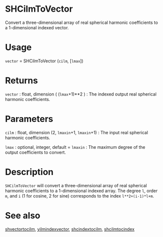 # SHCilmToVector

Convert a three-dimensional array of real spherical harmonic coefficients to a 1-dimensional indexed vector.

# Usage

`vector` = SHCilmToVector (`cilm`, [`lmax`])

# Returns

`vector` : float, dimension ( (`lmax`+1)\*\*2 )
:   The indexed output real spherical harmonic coefficients.

# Parameters

`cilm` : float, dimension (2, `lmaxin`+1, `lmaxin`+1)
:   The input real spherical harmonic coefficients.

`lmax` : optional, integer, default = `lmaxin`
:   The maximum degree of the output coefficients to convert.

# Description

`SHCilmToVector` will convert a three-dimensional array of real spherical harmonic coefficients to a 1-dimensional indexed array.  The degree `l`, order `m`, and `i` (1 for cosine, 2 for sine) corresponds to the index `l**2+(i-1)*l+m`.

# See also

[shvectortocilm](pyshvectortocilm.html), [yilmindexvector](pyyilmindexvector.html), [shcindextocilm](pyshcindextocilm.html), [shcilmtocindex](pyshcilmtocindex.html)

